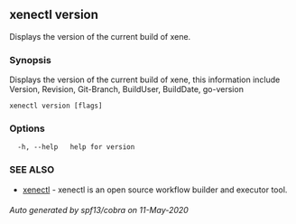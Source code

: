 ## xenectl version

Displays the version of the current build of xene.

### Synopsis

Displays the version of the current build of xene, this information
include Version, Revision, Git-Branch, BuildUser, BuildDate, go-version

```
xenectl version [flags]
```

### Options

```
  -h, --help   help for version
```

### SEE ALSO

* [xenectl](xenectl.md)	 - xenectl is an open source workflow builder and executor tool.

###### Auto generated by spf13/cobra on 11-May-2020
